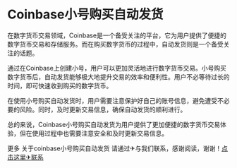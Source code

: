 # Coinbase小号购买自动发货

在数字货币交易领域，Coinbase是一个备受关注的平台，它为用户提供了便捷的数字货币交易和存储服务。而在购买数字货币的过程中，自动发货则是一个备受关注的话题。

通过在Coinbase上创建小号，用户可以更加灵活地进行数字货币交易。小号购买数字货币后，自动发货能够极大地提升交易的效率和便利性。用户不必等待过长的时间，即可快速收到购买的数字货币。

在使用小号购买自动发货时，用户需要注意保护好自己的账号信息，避免遭受不必要的风险。同时，及时更新交易信息，确保自动发货的顺利进行。

总的来说，Coinbase小号购买自动发货为用户提供了更加便捷的数字货币交易体验，但在使用过程中也需要注意安全和及时更新交易信息。

更多 关于coinbase小号购买自动发货 请通过✈与我们联系，感谢阅读，谢谢！[点击这里✈联系](https://t.me/LM999bot)